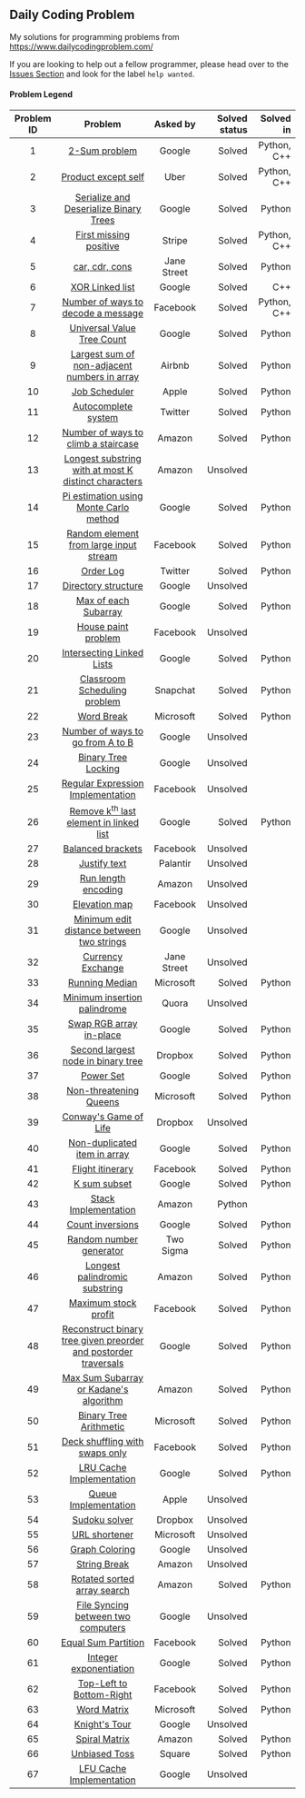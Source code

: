 ## Daily Coding Problem

My solutions for programming problems from <https://www.dailycodingproblem.com/>

If you are looking to help out a fellow programmer, please head over to the [Issues Section](https://github.com/piyush-kgp/Daily-Coding-Problems/issues) and look for the label `help wanted`.

#### Problem Legend
| Problem ID | Problem        | Asked by           | Solved status  | Solved in |
|:---:|:-------------:|:-------------:|-------------:|-------------:|
| 1 | [2-Sum problem](1) | Google | Solved | Python, C++ |
| 2 | [Product except self](2) | Uber | Solved | Python, C++ |
| 3 | [Serialize and Deserialize Binary Trees](3) | Google | Solved | Python |
| 4 | [First missing positive](4) | Stripe | Solved | Python, C++ |
| 5 | [car, cdr, cons](5) | Jane Street | Solved | Python |
| 6 | [XOR Linked list](6) | Google | Solved | C++ |
| 7 | [Number of ways to decode a message](7) | Facebook | Solved |  Python, C++ |
| 8 | [Universal Value Tree Count](8) | Google | Solved | Python |
| 9 | [Largest sum of non-adjacent numbers in array](9) | Airbnb | Solved | Python |
| 10 | [ Job Scheduler](10) | Apple | Solved | Python |
| 11 | [Autocomplete system](11) | Twitter | Solved | Python |
| 12 | [Number of ways to climb a staircase](12) | Amazon | Solved | Python |
| 13 | [Longest substring with at most K distinct characters](13) | Amazon | Unsolved |  |
| 14 | [Pi estimation using Monte Carlo method](14) | Google | Solved | Python |
| 15 | [Random element from large input stream](15) | Facebook | Solved | Python |
| 16 | [Order Log](16) | Twitter | Solved | Python |
| 17 | [Directory structure](17) | Google | Unsolved |  |
| 18 | [Max of each Subarray](18) | Google | Solved | Python |
| 19 | [House paint problem](19) | Facebook | Unsolved |  |
| 20 | [Intersecting Linked Lists](20) | Google | Solved | Python |
| 21 | [Classroom Scheduling problem](21) | Snapchat | Solved | Python |
| 22 | [Word Break](22) | Microsoft | Solved | Python |
| 23 | [Number of ways to go from A to B](23) | Google | Unsolved |  |
| 24 | [Binary Tree Locking](24) | Google | Unsolved |  |
| 25 | [Regular Expression Implementation](25) | Facebook | Unsolved |  |
| 26 | [Remove k<sup>th</sup> last element in linked list](26) | Google | Solved | Python |
| 27 | [Balanced brackets](27) | Facebook | Unsolved |  |
| 28 | [Justify text](28) | Palantir | Unsolved |  |
| 29 | [Run length encoding](29) | Amazon | Unsolved |  |
| 30 | [Elevation map](30) | Facebook | Unsolved |  |
| 31 | [Minimum edit distance between two strings](31) | Google | Unsolved |  |
| 32 | [Currency Exchange](32) | Jane Street | Unsolved |  |
| 33 | [Running Median](33) | Microsoft | Solved | Python |
| 34 | [Minimum insertion palindrome](34) | Quora | Unsolved |  |
| 35 | [Swap RGB array in-place](35) | Google | Solved | Python |
| 36 | [Second largest node in binary tree](36) | Dropbox | Solved | Python |
| 37 | [Power Set](37) | Google | Solved | Python |
| 38 | [Non-threatening Queens](38) | Microsoft | Solved | Python |
| 39 | [Conway's Game of Life](39) | Dropbox | Unsolved |  |
| 40 | [Non-duplicated item in array](40) | Google | Solved | Python |
| 41 | [Flight itinerary](41) | Facebook | Solved | Python |
| 42 | [K sum subset](42) | Google | Solved | Python |
| 43 | [Stack Implementation](43) | Amazon | Python |  |
| 44 | [Count inversions](44) | Google | Solved | Python |
| 45 | [Random number generator](45) | Two Sigma | Solved | Python |
| 46 | [Longest palindromic substring](46) | Amazon | Solved | Python |
| 47 | [Maximum stock profit](47) | Facebook | Solved | Python |
| 48 | [Reconstruct binary tree given preorder and postorder traversals](48) | Google | Solved | Python |
| 49 | [Max Sum Subarray or Kadane's algorithm](49) | Amazon | Solved | Python |
| 50 | [Binary Tree Arithmetic](50) | Microsoft | Solved | Python |
| 51 | [Deck shuffling with swaps only](51) | Facebook | Solved | Python |
| 52 | [LRU Cache Implementation](52) | Google | Solved | Python |
| 53 | [Queue Implementation](53) | Apple | Unsolved |  |
| 54 | [Sudoku solver](54) | Dropbox | Unsolved |  |
| 55 | [URL shortener](55) | Microsoft | Unsolved |  |
| 56 | [Graph Coloring](56) | Google | Unsolved |  |
| 57 | [String Break](57) | Amazon | Unsolved |  |
| 58 | [Rotated sorted array search](58) | Amazon | Solved | Python |
| 59 | [File Syncing between two computers](59) | Google | Unsolved |  |
| 60 | [Equal Sum Partition](60) | Facebook | Solved | Python |
| 61 | [Integer exponentiation](61) | Google | Solved | Python |
| 62 | [Top-Left to Bottom-Right](62) | Facebook | Solved | Python |
| 63 | [Word Matrix](63) | Microsoft | Solved | Python |
| 64 | [Knight's Tour](64) | Google | Unsolved |  |
| 65 | [Spiral Matrix](65) | Amazon | Solved | Python |
| 66 | [Unbiased Toss](66) | Square | Solved | Python |
| 67 | [LFU Cache Implementation](67) | Google | Unsolved | |
